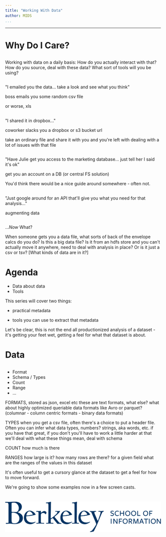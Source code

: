 ```yaml
---
title: "Working With Data"
author: MIDS
...
```


---

# Why Do I Care?
##

<div class="notes">
Working with data on a daily basis:
How do you actually interact with that?
How do you source, deal with these data?
What sort of tools will you be using?
</div>

## 

"I emailed you the data... take a look and see what you think"

<div class="notes">
boss emails you some random csv file

or worse, xls
</div>

##

"I shared it in dropbox..."

<div class="notes">
coworker slacks you a dropbox or s3 bucket url

take an ordinary file and share it with you and you're left with dealing with a lot of issues with that file
</div>

## 

"Have Julie get you access to the marketing database... just tell her I said it's ok"

<div class="notes">
get you an account on a DB (or central FS solution)

You'd think there would be a nice guide around somewhere - often not.
</div>

## 

"Just google around for an API that'll give you what you need for that analysis..."

<div class="notes">
augmenting data
</div>

## 

..._Now_ What?

<div class="notes">
When someone gets you a data file, what sorts of back of the envelope calcs do you do?
Is this a big data file?
Is it from an hdfs store and you can't actually move it anywhere, need to deal with analysis in place?
Or is it just a csv or tsv?
[What kinds of data are in it?]
</div>


# Agenda

- Data about data
- Tools

<div class="notes">
This series will cover two things:

- practical metadata

- tools you can use to extract that metadata

Let's be clear, this is not the end all productionized analysis of a dataset - it's getting your feet wet, getting a feel for what that dataset is about.

</div>

# Data
##

##

- Format
- Schema / Types
- Count
- Range
- ...

<div class="notes">
FORMATS, 
stored as json, excel etc
these are text formats, what else?
what about highly optimized queriable data formats like Avro or parquet? (columnar - column centric formats - binary data formats)

TYPES
when you get a csv file, often there's a choice to put a header file. Often you can infer what data types, numbers? strings, aka words, etc.
if you have that great, if you don't you'll have to work a little harder at that
we'll deal with what these things mean, deal with schema 

COUNT
how much is there

RANGES
how large is it? how many rows are there? for a given field what are the ranges of the values in this dataset

It's often useful to get a cursory glance at the dataset to get a feel for how to move forward.

We're going to show some examples now in a few screen casts.
</div>



#

<img class="logo" src="images/berkeley-school-of-information-logo.png"/>


